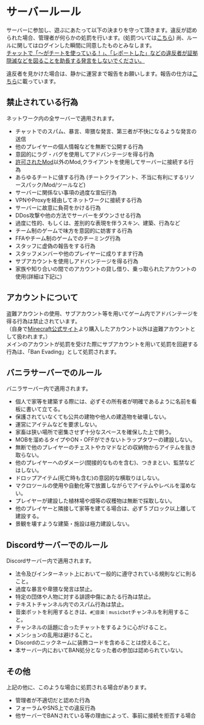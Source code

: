 # サーバールール

サーバーに参加し、遊ぶにあたって以下の決まりを守って頂きます。違反が認められた場合、管理者が何らかの処罰を行います。(処罰ついては[こちら](punish.md)) 尚、ルールに関してはログインした瞬間に同意したものとみなします。  
<u>チャットで「～がチートを使っている！」、「レポートした」などの違反者が証拠隠滅などを図ることを助長する発言をしないでください。</u>

違反者を見かけた場合は、静かに運営まで報告をお願いします。報告の仕方は[こちら](report.md)に載っています。

## 禁止されている行為
ネットワーク内の全サーバーで適用されます。

* チャットでのスパム、暴言、卑猥な発言、第三者が不快になるような発言の送信
* 他のプレイヤーの個人情報などを無断で公開する行為
* 意図的にラグ・バグを使用してアドバンテージを得る行為
* [許可されたMod](mods.md)以外のMod,クライアントを使用してサーバーに接続する行為
* あらゆるチートに値する行為 (チートクライアント、不当に有利にするリソースパック/Mod/ツールなど)
* サーバーに関係ない事項の過度な宣伝行為
* VPNやProxyを経由してネットワークに接続する行為
* サーバーに故意に負荷をかける行為
* DDos攻撃や他の方法でサーバーをダウンさせる行為
* 過度に性的、もしくは、差別的な表現を伴うスキン、建築、行為など
* チーム制のゲームで味方を意図的に妨害する行為
* FFAやチーム制のゲームでのチーミング行為
* スタッフに虚偽の報告をする行為
* スタッフメンバーや他のプレイヤーに成りすます行為
* サブアカウントを使用しアドバンテージを得る行為
* 家族や知り合いの間でのアカウントの貸し借り、乗っ取られたアカウントの使用(詳細は下記に)  

## アカウントについて
盗難アカウントの使用、サブアカウント等を用いてゲーム内でアドバンテージを得る行為は禁止されています。  
（自身で[Minecraft公式サイト](https://minecraft.net/)より購入したアカウント以外は盗難アカウントとして扱われます。）  
メインのアカウントが処罰を受けた際にサブアカウントを用いて処罰を回避する行為は、「Ban Evading」として処罰されます。

## バニラサーバーでのルール
バニラサーバー内で適用されます。

* 個人で家等を建築する際には、必ずその所有者が明確であるように名前を看板に書いて立てる。
* 保護されていなくても公共の建物や他人の建造物を破壊しない。
* 運営にアイテムなどを要求しない。
* 家畜は狭い場所で密集させず十分なスペースを確保した上で飼う。
* MOBを溜めるタイプやON・OFFができないトラップタワーの建設しない。
* 無断で他のプレイヤーのチェストやカマドなどの収納物からアイテムを抜き取らない。
* 他のプレイヤーへのダメージ(間接的なものを含む)、つきまとい、監禁などはしない。
* ドロップアイテム(死亡時も含む)の意図的な横取りはしない。
* マクロツールの使用や自動化等で放置しながらでアイテムやレベルを溜めない。
* プレイヤーが建設した植林場や畑等の収穫物は無断で採取しない。
* 他のプレイヤーと隣接して家等を建てる場合は、必ず５ブロック以上離して建設する。
* 景観を壊すような建築・施設は極力建設しない。

## Discordサーバーでのルール
Discordサーバー内で適用されます。

* 法令及びインターネット上において一般的に遵守されている規則などに則ること。
* 過度な暴言や卑猥な発言は禁止。
* 特定の団体や人物に対する誹謗中傷にあたる行為は禁止。
* テキストチャンネル内でのスパム行為は禁止。
* 音楽ボットを利用するときは、``#🎵音楽｜musicbot``チャンネルを利用すること。
* チャンネルの話題に合ったチャットをするように心がけること。
* メンションの乱用は避けること。
* Discordのニックネームに装飾コードを含めることは控えること。
* 本サーバー内においてBAN処分となった者の参加は認められていない。



## その他
上記の他に、このような場合に処罰される場合があります。

* 管理者が不適切だと認めた行為
* フォーラムやSNS上での違反行為
* 他サーバーでBANされている等の理由によって、事前に接続を拒否する場合  
